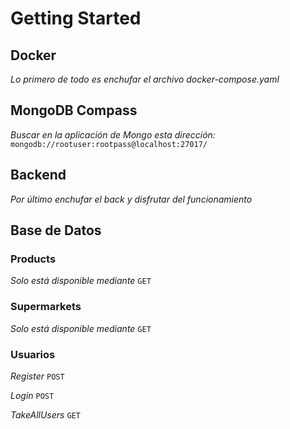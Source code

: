 # Getting Started
## Docker
_Lo primero de todo es enchufar el archivo docker-compose.yaml_
## MongoDB Compass
_Buscar en la aplicación de Mongo esta dirección:_ `mongodb://rootuser:rootpass@localhost:27017/`
## Backend
_Por último enchufar el back y disfrutar del funcionamiento_

## Base de Datos
### Products
_Solo está disponible mediante_ `GET`
### Supermarkets
_Solo está disponible mediante_ `GET`
### Usuarios
_Register_ `POST`

_Login_ `POST`

_TakeAllUsers_ `GET`
